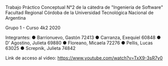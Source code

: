 
Trabajo Práctico Conceptual N°2 de la cátedra de "Ingeniería de Software" 
Facultad Regional Córdoba de la Universidad Tecnológica Nacional de Argentina

Grupo 1 - Curso 4k2 2020 

Integrantes:
● Barrionuevo, Gastón 72413
● Carranza, Exequiel 60848
● D’ Agostino, Julieta 69880
● Floreano, Micaela 72276
● Pellis, Lucas 63025
● Screpnik, Julieta 74842

Link de acceso al video: https://www.youtube.com/watch?v=TxX9-3sR7y0

